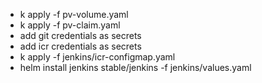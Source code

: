 - k apply -f pv-volume.yaml
- k apply -f pv-claim.yaml
- add git credentials as secrets
- add icr credentials as secrets
- k apply -f jenkins/icr-configmap.yaml  
- helm install jenkins stable/jenkins -f jenkins/values.yaml
